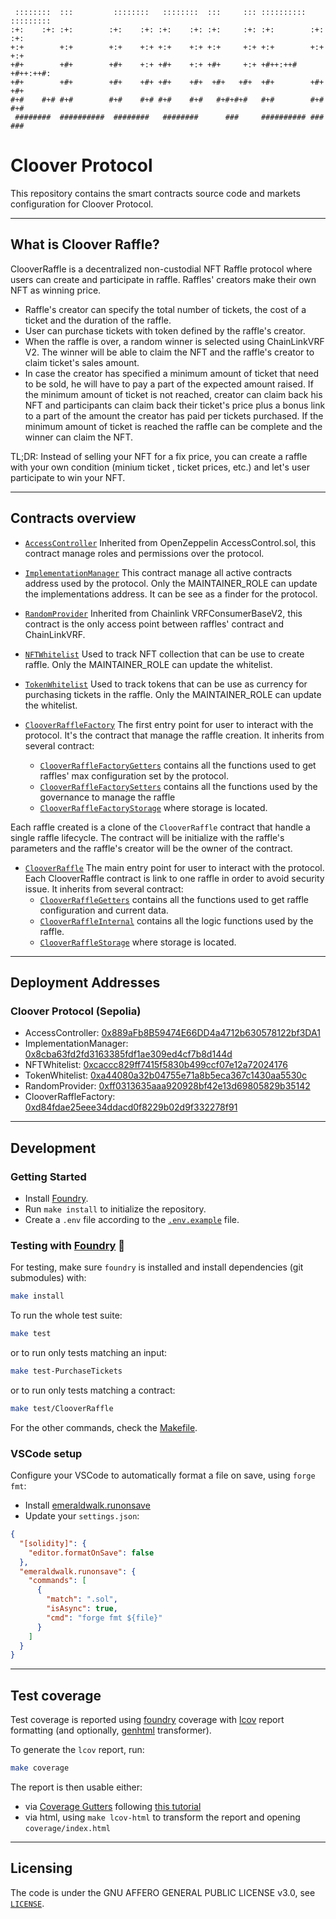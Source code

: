 ```
 ::::::::  :::         ::::::::   ::::::::  :::     ::: :::::::::: :::::::::
:+:    :+: :+:        :+:    :+: :+:    :+: :+:     :+: :+:        :+:    :+:
+:+        +:+        +:+    +:+ +:+    +:+ +:+     +:+ +:+        +:+    +:+
+#+        +#+        +#+    +:+ +#+    +:+ +#+     +:+ +#++:++#   +#++:++#:
+#+        +#+        +#+    +#+ +#+    +#+  +#+   +#+  +#+        +#+    +#+
#+#    #+# #+#        #+#    #+# #+#    #+#   #+#+#+#   #+#        #+#    #+#
 ########  ##########  ########   ########      ###     ########## ###    ###

```
# Cloover Protocol

This repository contains the smart contracts source code and markets configuration for Cloover Protocol.

---

## What is Cloover Raffle?

ClooverRaffle is a decentralized non-custodial NFT Raffle protocol where users can create and participate in raffle. Raffles' creators make their own NFT as winning price.

- Raffle's creator can specify the total number of tickets, the cost of a ticket and the duration of the raffle.
- User can purchase tickets with token defined by the raffle's creator.
- When the raffle is over, a random winner is selected using ChainLinkVRF V2. The winner will be able to claim the NFT and the raffle's creator to claim ticket's sales amount.
- In case the creator has specified a minimum amount of ticket that need to be sold, he will have to pay a part of the expected amount raised. If the minimum amount of ticket is not reached, creator can claim back his NFT and participants can claim back their ticket's price plus a bonus link to a part of the amount the creator has paid per tickets purchased. If the minimum amount of ticket is reached the raffle can be complete and the winner can claim the NFT.

TL;DR: Instead of selling your NFT for a fix price, you can create a raffle with your own condition (minium ticket , ticket prices, etc.) and let's user participate to win your NFT.

---


## Contracts overview

- [`AccessController`](./src/core/AccessController.sol)
Inherited from OpenZeppelin AccessControl.sol, this contract manage roles and permissions over the protocol.

- [`ImplementationManager`](./src/core/ImplementationManager.sol)
This contract manage all active contracts address used by the protocol. Only the MAINTAINER_ROLE can update the implementations address. It can be see as a finder for the protocol.

- [`RandomProvider`](./src/core/RandomProvider.sol)
Inherited from Chainlink VRFConsumerBaseV2, this contract is the only access point between raffles' contract and ChainLinkVRF.

- [`NFTWhitelist`](./src/core/NFTWhitelist.sol)
Used to track NFT collection that can be use to create raffle.  Only the MAINTAINER_ROLE can update the whitelist.

- [`TokenWhitelist`](./src/core/TokenWhitelist.sol)
Used to track tokens that can be use as currency for purchasing tickets in the raffle. Only the MAINTAINER_ROLE can update the whitelist.

- [`ClooverRaffleFactory`](./src/raffleFactory/ClooverRaffleFactory.sol)
The first entry point for user to interact with the protocol. It's the contract that manage the raffle creation. It inherits from several contract: 
    - [`ClooverRaffleFactoryGetters`](./src/raffleFactory/ClooverRaffleGetters.sol) contains all the functions used to get raffles' max configuration set by the protocol.
    - [`ClooverRaffleFactorySetters`](./src/raffleFactory/ClooverRaffleSetters.sol) contains all the functions used by the governance to manage the raffle
    - [`ClooverRaffleFactoryStorage`](./src/raffleFactory/ClooverRaffleFactoryStorage.sol) where storage is located.

Each raffle created is a clone of the `ClooverRaffle` contract that handle a single raffle lifecycle. The contract will be initialize with the raffle's parameters and the raffle's creator will be the owner of the contract.

- [`ClooverRaffle`](./src/raffle/ClooverRaffle.sol)
The main entry point for user to interact with the protocol. Each ClooverRaffle contract is link to one raffle in order to avoid security issue. It inherits from several contract: 
    - [`ClooverRaffleGetters`](./src/raffle/ClooverRaffleGetters.sol) contains all the functions used to get raffle configuration and current data.
    - [`ClooverRaffleInternal`](./src/raffle/ClooverRaffleInternal.sol) contains all the logic functions used by the raffle.
    - [`ClooverRaffleStorage`](./src/raffle/ClooverRaffleStorage.sol) where storage is located.

---

## Deployment Addresses

### Cloover Protocol (Sepolia)

- AccessController: [0x889aFb8B59474E66DD4a4712b630578122bf3DA1](https://sepolia.etherscan.io/address/0x889aFb8B59474E66DD4a4712b630578122bf3DA1)
- ImplementationManager: [0x8cba63fd2fd3163385fdf1ae309ed4cf7b8d144d](https://sepolia.etherscan.io/address/0x8cba63fd2fd3163385fdf1ae309ed4cf7b8d144d)
- NFTWhitelist: [0xcaccc829ff7415f5830b499ccf07e12a72024176](https://sepolia.etherscan.io/address/0xcaccc829ff7415f5830b499ccf07e12a72024176)
- TokenWhitelist: [0xa44080a32b04755e71a8b5eca367c1430aa5530c](https://sepolia.etherscan.io/address/0xa44080a32b04755e71a8b5eca367c1430aa5530c)
- RandomProvider: [0xff0313635aaa920928bf42e13d69805829b35142](https://sepolia.etherscan.io/address/0xff0313635aaa920928bf42e13d69805829b35142)
- ClooverRaffleFactory: [0xd84fdae25eee34ddacd0f8229b02d9f332278f91](https://sepolia.etherscan.io/address/0xd84fdae25eee34ddacd0f8229b02d9f332278f91)

---

## Development

### Getting Started

- Install [Foundry](https://github.com/foundry-rs/foundry).
- Run `make install` to initialize the repository.
- Create a `.env` file according to the [`.env.example`](./.env.example) file.

### Testing with [Foundry](https://github.com/foundry-rs/foundry) 🔨

For testing, make sure `foundry` is installed and install dependencies (git submodules) with:

```bash
make install
```

To run the whole test suite:

```bash
make test
```

or to run only tests matching an input:

```bash
make test-PurchaseTickets
```

or to run only tests matching a contract:
    
```bash
make test/ClooverRaffle
```

For the other commands, check the [Makefile](./Makefile).

### VSCode setup

Configure your VSCode to automatically format a file on save, using `forge fmt`:

- Install [emeraldwalk.runonsave](https://marketplace.visualstudio.com/items?itemName=emeraldwalk.RunOnSave)
- Update your `settings.json`:

```json
{
  "[solidity]": {
    "editor.formatOnSave": false
  },
  "emeraldwalk.runonsave": {
    "commands": [
      {
        "match": ".sol",
        "isAsync": true,
        "cmd": "forge fmt ${file}"
      }
    ]
  }
}
```


---

## Test coverage

Test coverage is reported using [foundry](https://github.com/foundry-rs/foundry) coverage with [lcov](https://github.com/linux-test-project/lcov) report formatting (and optionally, [genhtml](https://manpages.ubuntu.com/manpages/xenial/man1/genhtml.1.html) transformer).

To generate the `lcov` report, run:

```bash
make coverage
```

The report is then usable either:

- via [Coverage Gutters](https://marketplace.visualstudio.com/items?itemName=ryanluker.vscode-coverage-gutters) following [this tutorial](https://mirror.xyz/devanon.eth/RrDvKPnlD-pmpuW7hQeR5wWdVjklrpOgPCOA-PJkWFU)
- via html, using `make lcov-html` to transform the report and opening `coverage/index.html`


---

## Licensing

The code is under the GNU AFFERO GENERAL PUBLIC LICENSE v3.0, see [`LICENSE`](./LICENSE).